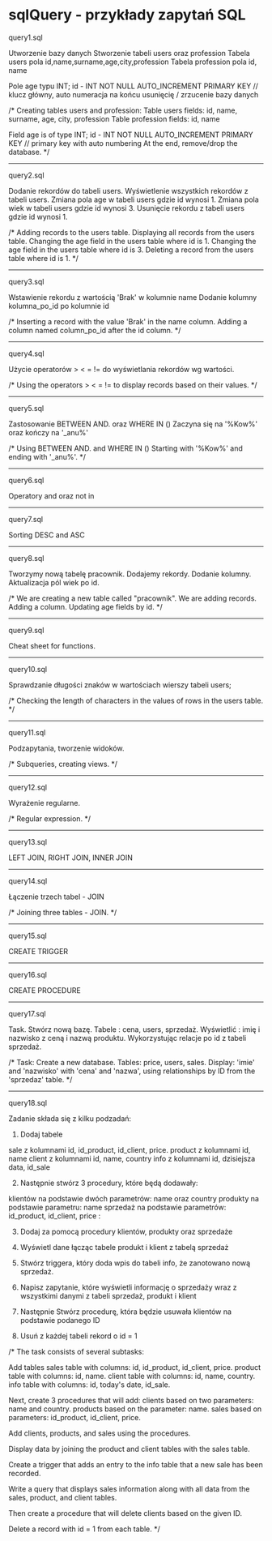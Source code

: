 # sqlQuery - przykłady zapytań SQL

query1.sql

Utworzenie bazy danych
Stworzenie tabeli users oraz profession
Tabela users pola id,name,surname,age,city,profession
Tabela profession pola id, name

Pole age typu INT;
id - INT NOT NULL AUTO_INCREMENT PRIMARY KEY // klucz główny, auto numeracja
na końcu usunięcię / zrzucenie bazy danych

/*
Creating tables users and profession:
Table users fields: id, name, surname, age, city, profession
Table profession fields: id, name

Field age is of type INT;
id - INT NOT NULL AUTO_INCREMENT PRIMARY KEY // primary key with auto numbering
At the end, remove/drop the database.
*/

-----------------------------------------------------------------------------
query2.sql

Dodanie rekordów do tabeli users.
Wyświetlenie wszystkich rekordów z tabeli users.
Zmiana pola age w tabeli users gdzie id wynosi 1.
Zmiana pola wiek w tabeli users gdzie id wynosi 3.
Usunięcie rekordu z tabeli users gdzie id wynosi 1.

/*
Adding records to the users table.
Displaying all records from the users table.
Changing the age field in the users table where id is 1.
Changing the age field in the users table where id is 3.
Deleting a record from the users table where id is 1.
*/

-----------------------------------------------------------------------------
query3.sql

Wstawienie rekordu z wartością 'Brak' w kolumnie name
Dodanie kolumny kolumna_po_id po kolumnie id

/*
Inserting a record with the value 'Brak' in the name column.
Adding a column named column_po_id after the id column.
*/

-----------------------------------------------------------------------------
query4.sql

Użycie operatorów > < = != do wyświetlania rekordów wg wartości.

/*
Using the operators > < = != to display records based on their values.
*/

-----------------------------------------------------------------------------
query5.sql

Zastosowanie BETWEEN AND. 
oraz WHERE IN ()
Zaczyna się na '%Kow%' oraz kończy na '_anu%'

/*
Using BETWEEN AND.
and WHERE IN ()
Starting with '%Kow%' and ending with '_anu%'.
*/

-----------------------------------------------------------------------------
query6.sql

Operatory and oraz not in

-----------------------------------------------------------------------------
query7.sql

Sorting DESC and ASC

-----------------------------------------------------------------------------
query8.sql

Tworzymy nową tabelę pracownik. 
Dodajemy rekordy.
Dodanie kolumny.
Aktualizacja pól wiek po id.

/*
We are creating a new table called "pracownik".
We are adding records.
Adding a column.
Updating age fields by id.
*/

-----------------------------------------------------------------------------
query9.sql

Cheat sheet for functions.

-----------------------------------------------------------------------------
query10.sql

Sprawdzanie długości znaków w wartościach wierszy tabeli users;

/*
Checking the length of characters in the values of rows in the users table.
*/

-----------------------------------------------------------------------------
query11.sql

Podzapytania, tworzenie widoków.

/*
Subqueries, creating views.
*/

-----------------------------------------------------------------------------
query12.sql

Wyrażenie regularne.

/*
Regular expression.
*/

-----------------------------------------------------------------------------
query13.sql

LEFT JOIN, RIGHT JOIN, INNER JOIN

-----------------------------------------------------------------------------
query14.sql

Łączenie trzech tabel - JOIN

/*
Joining three tables - JOIN.
*/

-----------------------------------------------------------------------------
query15.sql

CREATE TRIGGER

-----------------------------------------------------------------------------
query16.sql

CREATE PROCEDURE

-----------------------------------------------------------------------------
query17.sql

Task. Stwórz nową bazę. Tabele : cena, users, sprzedaż. 
Wyświetlić : imię i nazwisko z ceną i nazwą produktu. Wykorzystując relacje po id z tabeli sprzedaż.

/*
Task: Create a new database. Tables: price, users, sales.
Display: 'imie' and 'nazwisko' with 'cena' and 'nazwa', using relationships by ID from the 'sprzedaz' table.
*/

-----------------------------------------------------------------------------
query18.sql

Zadanie składa się z kilku podzadań:

1) Dodaj tabele

sale z kolumnami
id,
id_product,
id_client,
price.
product z kolumnami
id,
name
client z kolumnami
id,
name,
country
info z kolumnami
id,
dzisiejsza data,
id_sale

2) Następnie stwórz 3 procedury, które będą dodawały:

klientów na podstawie dwóch parametrów: name oraz country
produkty na podstawie parametru: name
sprzedaż na podstawie parametrów: id_product, id_client, price :

3) Dodaj za pomocą procedury klientów, produkty oraz sprzedaże

4) Wyświetl dane łącząc tabele produkt i klient z tabelą sprzedaż

5) Stwórz triggera, który doda wpis do tabeli info, że zanotowano nową sprzedaż.

6) Napisz zapytanie, które wyświetli informację o sprzedaży wraz z wszystkimi danymi z tabeli sprzedaż, produkt i klient

7) Następnie Stwórz procedurę, która będzie usuwała klientów na podstawie podanego ID

8) Usuń z każdej tabeli rekord o id = 1

/*
The task consists of several subtasks:

Add tables
sales table with columns:
id,
id_product,
id_client,
price.
product table with columns:
id,
name.
client table with columns:
id,
name,
country.
info table with columns:
id,
today's date,
id_sale.

Next, create 3 procedures that will add:
clients based on two parameters: name and country.
products based on the parameter: name.
sales based on parameters: id_product, id_client, price.

Add clients, products, and sales using the procedures.

Display data by joining the product and client tables with the sales table.

Create a trigger that adds an entry to the info table that a new sale has been recorded.

Write a query that displays sales information along with all data from the sales, product, and client tables.

Then create a procedure that will delete clients based on the given ID.

Delete a record with id = 1 from each table.
*/